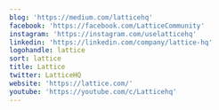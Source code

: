 ```yaml
---
blog: 'https://medium.com/latticehq'
facebook: 'https://facebook.com/LatticeCommunity'
instagram: 'https://instagram.com/uselatticehq'
linkedin: 'https://linkedin.com/company/lattice-hq'
logohandle: lattice
sort: lattice
title: Lattice
twitter: LatticeHQ
website: 'https://lattice.com/'
youtube: 'https://youtube.com/c/Latticehq'
---
```

